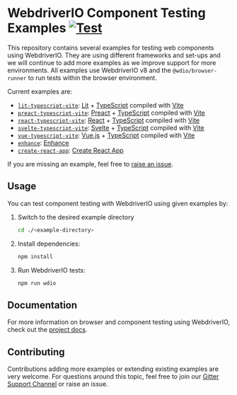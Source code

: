 # WebdriverIO Component Testing Examples [![Test](https://github.com/webdriverio/component-testing-examples/actions/workflows/test.yaml/badge.svg)](https://github.com/webdriverio/component-testing-examples/actions/workflows/test.yaml)

This repository contains several examples for testing web components using WebdriverIO. They are using different frameworks and set-ups and we will continue to add more examples as we improve support for more environments. All examples use WebdriverIO v8 and the `@wdio/browser-runner` to run tests within the browser environment.

Current examples are:

- [`lit-typescript-vite`](https://github.com/webdriverio/component-testing-examples/tree/main/lit-typescript-vite): [Lit](https://lit.dev/) + [TypeScript](https://www.typescriptlang.org/) compiled with [Vite](https://vitejs.dev/)
- [`preact-typescript-vite`](https://github.com/webdriverio/component-testing-examples/tree/main/preact-typescript-vite): [Preact](https://preactjs.com/) + [TypeScript](https://www.typescriptlang.org/) compiled with [Vite](https://vitejs.dev/)
- [`react-typescript-vite`](https://github.com/webdriverio/component-testing-examples/tree/main/react-typescript-vite): [React](https://reactjs.org/) + [TypeScript](https://www.typescriptlang.org/) compiled with [Vite](https://vitejs.dev/)
- [`svelte-typescript-vite`](https://github.com/webdriverio/component-testing-examples/tree/main/svelte-typescript-vite): [Svelte](https://svelte.dev/) + [TypeScript](https://www.typescriptlang.org/) compiled with [Vite](https://vitejs.dev/)
- [`vue-typescript-vite`](https://github.com/webdriverio/component-testing-examples/tree/main/vue-typescript-vite): [Vue.js](https://vuejs.org/) + [TypeScript](https://www.typescriptlang.org/) compiled with [Vite](https://vitejs.dev/)
- [`enhance`](https://github.com/webdriverio/component-testing-examples/tree/main/enhance): [Enhance](https://enhance.dev/docs/)
- [`create-react-app`](https://github.com/webdriverio/component-testing-examples/tree/main/create-react-app`): [Create React App](https://create-react-app.dev/)

If you are missing an example, feel free to [raise an issue](https://github.com/webdriverio/component-testing-examples/issues/new).

## Usage

You can test component testing with WebdriverIO using given examples by:

1. Switch to the desired example directory

    ```sh
    cd ./<example-directory>
    ```

1. Install dependencies:

    ```sh
    npm install
    ```

1. Run WebdriverIO tests:

    ```sh
    npm run wdio
    ```

## Documentation

For more information on browser and component testing using WebdriverIO, check out the [project docs](https://webdriver.io/).

## Contributing

Contributions adding more examples or extending existing examples are very welcome. For questions around this topic, feel free to join our [Gitter Support Channel](https://gitter.im/webdriverio/webdriverio) or raise an issue.